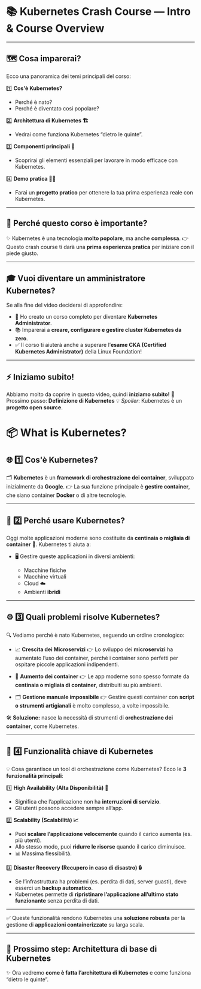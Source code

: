 # 📚 Kubernetes Crash Course — Intro & Course Overview

---

## 🗺️ Cosa imparerai?

Ecco una panoramica dei temi principali del corso:

1️⃣ **Cos'è Kubernetes?**

* Perché è nato?
* Perché è diventato così popolare?

2️⃣ **Architettura di Kubernetes 🏗️**

* Vedrai come funziona Kubernetes “dietro le quinte”.

3️⃣ **Componenti principali 🔧**

* Scoprirai gli elementi essenziali per lavorare in modo efficace con Kubernetes.

4️⃣ **Demo pratica 👩‍💻**

* Farai un **progetto pratico** per ottenere la tua prima esperienza reale con Kubernetes.

---

## 🤔 Perché questo corso è importante?

✨ Kubernetes è una tecnologia **molto popolare**, ma anche **complessa**.
👉 Questo crash course ti darà una **prima esperienza pratica** per iniziare con il piede giusto.

---

## 🎓 Vuoi diventare un amministratore Kubernetes?

Se alla fine del video deciderai di approfondire:

* 🚀 Ho creato un corso completo per diventare **Kubernetes Administrator**.
* 📚 Imparerai a **creare, configurare e gestire cluster Kubernetes da zero**.
* ✅ Il corso ti aiuterà anche a superare l’**esame CKA (Certified Kubernetes Administrator)** della Linux Foundation!

---

## ⚡ Iniziamo subito!

Abbiamo molto da coprire in questo video, quindi **iniziamo subito!**
📌 Prossimo passo: **Definizione di Kubernetes**
💡 *Spoiler*: Kubernetes è un **progetto open source**.

# 📦 What is Kubernetes?

## 🌐 1️⃣ Cos'è Kubernetes?

🗂️ **Kubernetes** è un **framework di orchestrazione dei container**, sviluppato inizialmente da **Google**.
👉 La sua funzione principale è **gestire container**, che siano container **Docker** o di altre tecnologie.

---

## 🧩 2️⃣ Perché usare Kubernetes?

Oggi molte applicazioni moderne sono costituite da **centinaia o migliaia di container** 🚢. Kubernetes ti aiuta a:

* 🖥️ Gestire queste applicazioni in diversi ambienti:

  * Macchine fisiche
  * Macchine virtuali
  * Cloud ☁️
  * Ambienti **ibridi**

---

## ⚙️ 3️⃣ Quali problemi risolve Kubernetes?

🔍 Vediamo perché è nato Kubernetes, seguendo un ordine cronologico:

* 📈 **Crescita dei Microservizi**
  👉 Lo sviluppo dei **microservizi** ha aumentato l’uso dei container, perché i container sono perfetti per ospitare piccole applicazioni indipendenti.

* 🧮 **Aumento dei container**
  👉 Le app moderne sono spesso formate da **centinaia o migliaia di container**, distribuiti su più ambienti.

* 🗂️ **Gestione manuale impossibile**
  👉 Gestire questi container con **script o strumenti artigianali** è molto complesso, a volte impossibile.

🛠️ **Soluzione:** nasce la necessità di strumenti di **orchestrazione dei container**, come Kubernetes.

---

## 🚦 4️⃣ Funzionalità chiave di Kubernetes

💡 Cosa garantisce un tool di orchestrazione come Kubernetes? Ecco le **3 funzionalità principali**:

1️⃣ **High Availability (Alta Disponibilità) 🔄**

* Significa che l’applicazione non ha **interruzioni di servizio**.
* Gli utenti possono accedere sempre all’app.

2️⃣ **Scalability (Scalabilità) 📈**

* Puoi **scalare l’applicazione velocemente** quando il carico aumenta (es. più utenti).
* Allo stesso modo, puoi **ridurre le risorse** quando il carico diminuisce.
* 📊 Massima flessibilità.

3️⃣ **Disaster Recovery (Recupero in caso di disastro) 🔒**

* Se l’infrastruttura ha problemi (es. perdita di dati, server guasti), deve esserci un **backup automatico**.
* Kubernetes permette di **ripristinare l’applicazione all’ultimo stato funzionante** senza perdita di dati.

---

✅ Queste funzionalità rendono Kubernetes una **soluzione robusta** per la gestione di **applicazioni containerizzate** su larga scala.

---

## 📌 Prossimo step: **Architettura di base di Kubernetes**

✨ Ora vedremo **come è fatta l’architettura di Kubernetes** e come funziona “dietro le quinte”.


